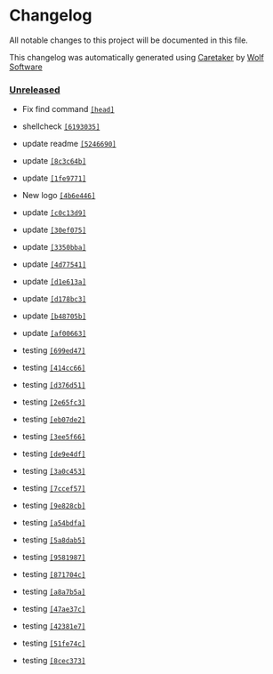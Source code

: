 # Changelog

All notable changes to this project will be documented in this file.


This changelog was automatically generated using [Caretaker](https://github.com/DevelopersToolbox/caretaker) by [Wolf Software](https://github.com/WolfSoftware)

### [Unreleased](https://github.com/CICDToolbox/json-lint/commits/master)

- Fix find command [`[head]`](https://github.com/CICDToolbox/json-lint/commit/)

- shellcheck [`[6193035]`](https://github.com/CICDToolbox/json-lint/commit/6193035e706d05c37ceea601ceab59e76277910f)

- update readme [`[5246690]`](https://github.com/CICDToolbox/json-lint/commit/5246690b38f463bfc6de3a03383692f369ebeceb)

- update [`[8c3c64b]`](https://github.com/CICDToolbox/json-lint/commit/8c3c64b2102cfbdce7bac6a54adad73b92d4b240)

- update [`[1fe9771]`](https://github.com/CICDToolbox/json-lint/commit/1fe9771f9a0646192f72a51f4244eab2fe4cf1f7)

- New logo [`[4b6e446]`](https://github.com/CICDToolbox/json-lint/commit/4b6e446c33b2a1640e9f46b0c86aa0bbaa70b8fc)

- update [`[c0c13d9]`](https://github.com/CICDToolbox/json-lint/commit/c0c13d922fd9bb88f0c572b42c55393dcfb928dd)

- update [`[30ef075]`](https://github.com/CICDToolbox/json-lint/commit/30ef075411a2412051399408de48967c83778f67)

- update [`[3350bba]`](https://github.com/CICDToolbox/json-lint/commit/3350bbacb49b464c15e585ce05f83db06d0aa24d)

- update [`[4d77541]`](https://github.com/CICDToolbox/json-lint/commit/4d77541d9db82710d5ec78feaa08f4bf43bff6af)

- update [`[d1e613a]`](https://github.com/CICDToolbox/json-lint/commit/d1e613af8729b9f306c9eedece3c785a989485fe)

- update [`[d178bc3]`](https://github.com/CICDToolbox/json-lint/commit/d178bc3cd9e8ba3fac98b989c37f205d0887a7fd)

- update [`[b48705b]`](https://github.com/CICDToolbox/json-lint/commit/b48705bc7b95a673a423fba21114659713357971)

- update [`[af00663]`](https://github.com/CICDToolbox/json-lint/commit/af0066325601e2e19abf96f6481e26bdea99d0c9)

- testing [`[699ed47]`](https://github.com/CICDToolbox/json-lint/commit/699ed47c58c3b42a0a523ef33f09933b79d1f99f)

- testing [`[414cc66]`](https://github.com/CICDToolbox/json-lint/commit/414cc66ff1c55592fb79733989be2303d63e2d55)

- testing [`[d376d51]`](https://github.com/CICDToolbox/json-lint/commit/d376d51aef9b07987305c58d1f5b40eb3f82ad71)

- testing [`[2e65fc3]`](https://github.com/CICDToolbox/json-lint/commit/2e65fc302fc1d28a529c43c8c815f10df91f0c14)

- testing [`[eb07de2]`](https://github.com/CICDToolbox/json-lint/commit/eb07de281fd7bfb6844d9cefd8b4d46bd40b4380)

- testing [`[3ee5f66]`](https://github.com/CICDToolbox/json-lint/commit/3ee5f6602dd0259b3d9337ab96429e774cab55bb)

- testing [`[de9e4df]`](https://github.com/CICDToolbox/json-lint/commit/de9e4dfec0208a28f2cc50e2d71ce7022f2532d0)

- testing [`[3a0c453]`](https://github.com/CICDToolbox/json-lint/commit/3a0c453373968a5e6273c5c6c29f655b77435dd3)

- testing [`[7ccef57]`](https://github.com/CICDToolbox/json-lint/commit/7ccef571041a82a3efa7e3a9633675ab1211bec5)

- testing [`[9e828cb]`](https://github.com/CICDToolbox/json-lint/commit/9e828cb97aab2b0c53cd72d6b1f1fb03ded76bc0)

- testing [`[a54bdfa]`](https://github.com/CICDToolbox/json-lint/commit/a54bdfa4585030b29eabba99bcca2f0121d03514)

- testing [`[5a8dab5]`](https://github.com/CICDToolbox/json-lint/commit/5a8dab5d3ee394636346073e3ed2a479f0d4d87d)

- testing [`[9581987]`](https://github.com/CICDToolbox/json-lint/commit/95819878d96a4953ab08e2880dc723aa36b040b3)

- testing [`[871704c]`](https://github.com/CICDToolbox/json-lint/commit/871704cd83e940fe0ba6ca6a4104380be8e56757)

- testing [`[a8a7b5a]`](https://github.com/CICDToolbox/json-lint/commit/a8a7b5a1a2f4648e53e2964481b5ed03eb76b48b)

- testing [`[47ae37c]`](https://github.com/CICDToolbox/json-lint/commit/47ae37c5059319db31f04e48187399632b68f48c)

- testing [`[42381e7]`](https://github.com/CICDToolbox/json-lint/commit/42381e7cfa9de5a41eb67d47679753b7f1f6b233)

- testing [`[51fe74c]`](https://github.com/CICDToolbox/json-lint/commit/51fe74c8bb5ca9a3e902f5a177fd5ebe95130181)

- testing [`[8cec373]`](https://github.com/CICDToolbox/json-lint/commit/8cec373396a0156187782cef35388b5caeb2193a)

